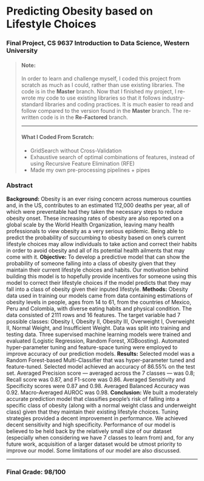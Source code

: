 # Predicting Obesity based on Lifestyle Choices

### Final Project, CS 9637 Introduction to Data Science, Western University

> #### **Note:**
>
> In order to learn and challenge myself,  I coded this project from scratch as much as I could, rather than use existing libraries. The code is in the **Master** branch. Now that I finished my project, I re-wrote my code to use existing libraries so that it follows industry-standard libraries and coding practices. It is much easier to read and follow compared to the version found in the **Master** branch. The re-written code is in the **Re-Factored** branch.
>
> ------
>
> #### What I Coded From Scratch:
>
> - GridSearch without Cross-Validation
> - Exhaustive search of optimal combinations of features, instead of using Recursive Feature Elimination (RFE)
> - Made my own pre-processing pipelines + pipes



### Abstract

**Background:** Obesity is an ever rising concern across numerous counties and, in the US, contributes to an estimated 112,000 deaths per year, all of which were preventable had they taken the necessary steps to reduce obesity onset. These increasing rates of obesity are also reported on a global scale by the World Health Organization, leaving many health professionals to view obesity as a very serious epidemic. Being able to predict the probability of succumbing to obesity based on one’s current lifestyle choices may allow individuals to take action and correct their habits in order to avoid obesity and all of its potential health ailments that may come with it. **Objective:** To develop a predictive model that can show the probability of someone falling into a class of obesity given that they maintain their current lifestyle choices and habits. Our motivation behind building this model is to hopefully provide incentives for someone using this model to correct their lifestyle choices if the model predicts that they may fall into a class of obesity given their inputed lifestyle. **Methods:** Obesity data used in training our models came from data containing estimations of obesity levels in people, ages from 14 to 61, from the countries of Mexico, Peru and Colombia, with diverse eating habits and physical condition. The data consisted of 2111 rows and 16 features. The target variable had 7 possible classes: Obesity I, Obesity II, Obesity III, Overweight I, Overweight II, Normal Weight, and Insufficient Weight. Data was split into training and testing data. Three supervised machine learning models were trained and evaluated (Logistic Regression, Random Forest, XGBoosting). Automated hyper-parameter tuning and feature-space tuning were employed to improve accuracy of our prediction models. **Results:** Selected model was a Random Forest-based Multi-Classifier that was hyper-parameter tuned and feature-tuned. Selected model achieved an accuracy of 86.55% on the test set. Averaged Precision score — averaged across the 7 classes — was 0.8; Recall score was 0.87, and F1-score was 0.86. Averaged Sensitivity and Specificity scores were 0.87 and 0.98. Averaged Balanced Accuracy was 0.92. Macro-Averaged AUROC was 0.98. **Conclusion:** We built a moderately accurate prediction model that classifies people’s risk of falling into a specific class of obesity (along with a normal weight class and underweight class) given that they maintain their existing lifestyle choices. Tuning strategies provided a decent improvement in performance. We achieved decent sensitivity and high specificity. Performance of our model is believed to be held back by the relatively small size of our dataset (especially when considering we have 7 classes to learn from) and, for any future work, acquisition of a larger dataset would be utmost priority to improve our model. Some limitations of our model are also discussed.

------

### Final Grade: 98/100

